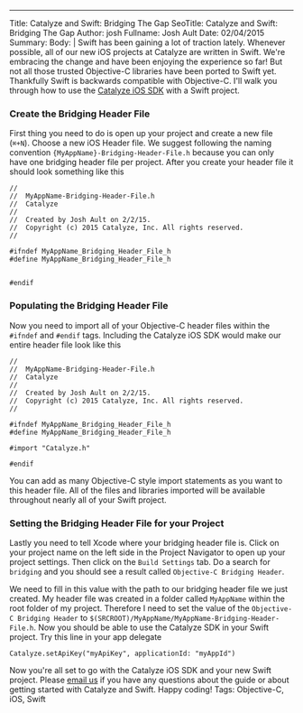---
Title: Catalyze and Swift: Bridging The Gap
SeoTitle: Catalyze and Swift: Bridging The Gap
Author: josh
Fullname: Josh Ault
Date: 02/04/2015
Summary: 
Body: |
Swift has been gaining a lot of traction lately. Whenever possible, all of our new iOS projects at Catalyze are written in Swift. We're embracing the change and have been enjoying the experience so far! But not all those trusted Objective-C libraries have been ported to Swift yet. Thankfully Swift is backwards compatible with Objective-C. I'll walk you through how to use the [Catalyze iOS SDK](https://github.com/catalyzeio/catalyze-ios-sdk) with a Swift project.

### Create the Bridging Header File

First thing you need to do is open up your project and create a new file (`⌘+N`). Choose a new iOS Header file. We suggest following the naming convention `{MyAppName}-Bridging-Header-File.h` because you can only have one bridging header file per project. After you create your header file it should look something like this

```
//
//  MyAppName-Bridging-Header-File.h
//  Catalyze
//
//  Created by Josh Ault on 2/2/15.
//  Copyright (c) 2015 Catalyze, Inc. All rights reserved.
//

#ifndef MyAppName_Bridging_Header_File_h
#define MyAppName_Bridging_Header_File_h


#endif
```

### Populating the Bridging Header File

Now you need to import all of your Objective-C header files within the `#ifndef` and `#endif` tags. Including the Catalyze iOS SDK would make our entire header file look like this

```
//
//  MyAppName-Bridging-Header-File.h
//  Catalyze
//
//  Created by Josh Ault on 2/2/15.
//  Copyright (c) 2015 Catalyze, Inc. All rights reserved.
//

#ifndef MyAppName_Bridging_Header_File_h
#define MyAppName_Bridging_Header_File_h

#import "Catalyze.h"

#endif
```

You can add as many Objective-C style import statements as you want to this header file. All of the files and libraries imported will be available throughout nearly all of your Swift project.

### Setting the Bridging Header File for your Project

Lastly you need to tell Xcode where your bridging header file is. Click on your project name on the left side in the Project Navigator to open up your project settings. Then click on the `Build Settings` tab. Do a search for `bridging` and you should see a result called `Objective-C Bridging Header`. 

We need to fill in this value with the path to our bridging header file we just created. My header file was created in a folder called `MyAppName` within the root folder of my project. Therefore I need to set the value of the `Objective-C Bridging Header` to `$(SRCROOT)/MyAppName/MyAppName-Bridging-Header-File.h`. Now you should be able to use the Catalyze SDK in your Swift project. Try this line in your app delegate

```
Catalyze.setApiKey("myApiKey", applicationId: "myAppId")
```

Now you're all set to go with the Catalyze iOS SDK and your new Swift project. Please [email us](mailto:hello@catalyze.io) if you have any questions about the guide or about getting started with Catalyze and Swift. Happy coding!
Tags: Objective-C, iOS, Swift